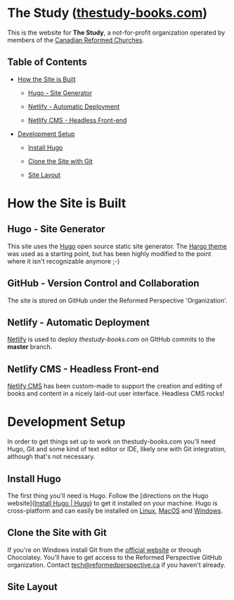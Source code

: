 # The Study ([thestudy-books.com](https://thestudy-books.com))

This is the website for **The Study**, a not-for-profit organization operated by members of the [Canadian Reformed Churches](https://canrc.org/).

## Table of Contents

- [How the Site is Built](#how-the-site-is-built)
  
  - [Hugo - Site Generator](#hugo-site-generator)
  
  - [Netlify - Automatic Deployment](#netlify-automatic-deployment)
  
  - [Netlify CMS - Headless Front-end](#netlify-cms-headless-front-end)

- [Development Setup](#development-setup)
  
  - [Install Hugo](#install-hugo)
  
  - [Clone the Site with Git](#clone-the-site-with-git)
  
  - [Site Layout](#site-layout)

# How the Site is Built

## Hugo - Site Generator

This site uses the [Hugo](https://gohugo.io/) open source static site generator. The [Hargo theme](https://gethugothemes.com/products/hargo/) was used as a starting point, but has been highly modified to the point where it isn't recognizable anymore ;-)

## GitHub - Version Control and Collaboration

The site is stored on GitHub under the Reformed Perspective 'Organization'.

## Netlify - Automatic Deployment

[Netlify](https://www.netlify.com) is used to deploy *thestudy-books.com* on GItHub commits to the **master** branch.

## Netlify CMS - Headless Front-end

[Netlify CMS](https://www.netlifycms.org) has been custom-made to support the creation and editing of books and content in a nicely laid-out user interface. Headless CMS rocks!

# Development Setup

In order to get things set up to work on thestudy-books.com you'll need Hugo, Git and some kind of text editor or IDE, likely one with Git integration, although that's not necessary.

## Install Hugo

The first thing you'll need is Hugo. Follow the [directions on the Hugo website]([Install Hugo | Hugo](https://gohugo.io/getting-started/installing)) to get it installed on your machine. Hugo is cross-platform and can easily be installed on [Linux](https://gohugo.io/getting-started/installing#linux), [MacOS](https://gohugo.io/getting-started/installing#macos) and [Windows](https://gohugo.io/getting-started/installing#windows).

## Clone the Site with Git

If you're on Windows install Git from the [official website](https://gitforwindows.org) or through Chocolatey. You'll have to get access to the Reformed Perspective GitHub organization. Contact tech@reformedperspective.ca if you haven't already.

## Site Layout
